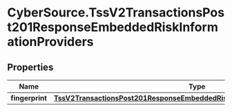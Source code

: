 # CyberSource.TssV2TransactionsPost201ResponseEmbeddedRiskInformationProviders

## Properties
Name | Type | Description | Notes
------------ | ------------- | ------------- | -------------
**fingerprint** | [**TssV2TransactionsPost201ResponseEmbeddedRiskInformationProvidersFingerprint**](TssV2TransactionsPost201ResponseEmbeddedRiskInformationProvidersFingerprint.md) |  | [optional] 


